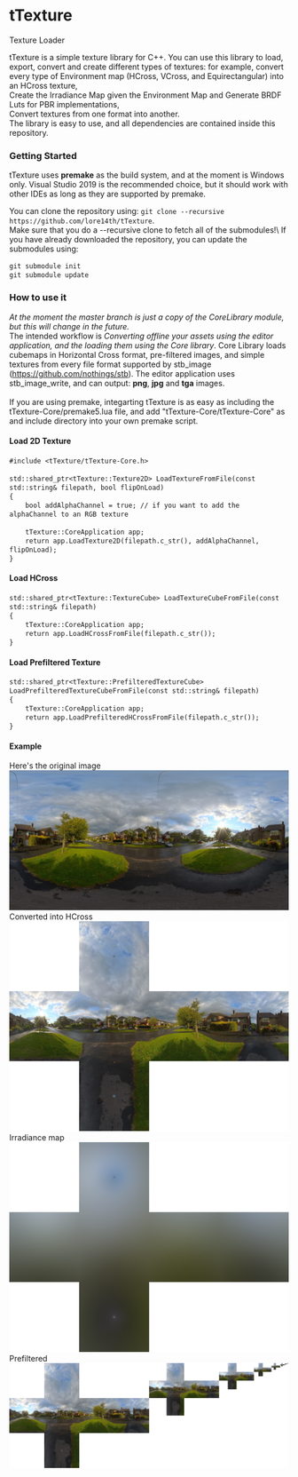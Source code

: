 # tTexture
Texture Loader

tTexture is a simple texture library for C++. You can use this library to load, export, convert and create different  types of textures:
for example, convert every type of Environment map (HCross, VCross, and Equirectangular) into an HCross texture,\
Create the Irradiance Map given the Environment Map and Generate BRDF Luts for PBR implementations,\
Convert textures from one format into another.\
The library is easy to use, and all dependencies are contained  inside this repository.

### Getting Started
tTexture uses __premake__ as the build system, and at the moment is Windows only. Visual Studio 2019 is the recommended  choice, but it should work with other IDEs as long as they are supported by premake.

You can clone the repository using:
```git clone --recursive https://github.com/lore14th/tTexture```.\
Make sure that you do a --recursive clone to fetch all of the submodules!\\
If you have already downloaded the repository, you can update the submodules using:
```
git submodule init
git submodule update
```

### How to use it
_At the moment the master branch is just a copy of the CoreLibrary module, but this will change in the future._\
The intended workflow is _Converting offline your assets using the editor application, and the loading them using the Core library_.
Core Library loads cubemaps in Horizontal Cross format, pre-filtered images, and simple textures from every file format supported by stb_image (https://github.com/nothings/stb).
The editor application uses stb_image_write, and can output: __png__, __jpg__ and __tga__ images.\
\
If you are using premake, integarting tTexture is as easy as including the tTexture-Core/premake5.lua file, and add "tTexture-Core/tTexture-Core" as and include directory into your own premake script.

#### Load 2D Texture
```cp
#include <tTexture/tTexture-Core.h>

std::shared_ptr<tTexture::Texture2D> LoadTextureFromFile(const std::string& filepath, bool flipOnLoad)
{
	bool addAlphaChannel = true; // if you want to add the alphaChannel to an RGB texture

	tTexture::CoreApplication app;
	return app.LoadTexture2D(filepath.c_str(), addAlphaChannel, flipOnLoad);
}
```
#### Load HCross
```cp
std::shared_ptr<tTexture::TextureCube> LoadTextureCubeFromFile(const std::string& filepath)	
{
	tTexture::CoreApplication app;
	return app.LoadHCrossFromFile(filepath.c_str());
}
```
#### Load Prefiltered Texture
```cp
std::shared_ptr<tTexture::PrefilteredTextureCube> LoadPrefilteredTextureCubeFromFile(const std::string& filepath)
{
	tTexture::CoreApplication app;
	return app.LoadPrefilteredHCrossFromFile(filepath.c_str());
}	
```

#### Example
Here's the original image
![alt text](https://github.com/lore14th/tTexture/blob/master/images/OriginalEquirectangular.jpg)
\
Converted into HCross
![alt text](https://github.com/lore14th/tTexture/blob/master/images/HCross.png)
\
Irradiance map
![alt text](https://github.com/lore14th/tTexture/blob/master/images/Irradiance.png)
\
Prefiltered
![alt text](https://github.com/lore14th/tTexture/blob/master/images/Converted.png)

